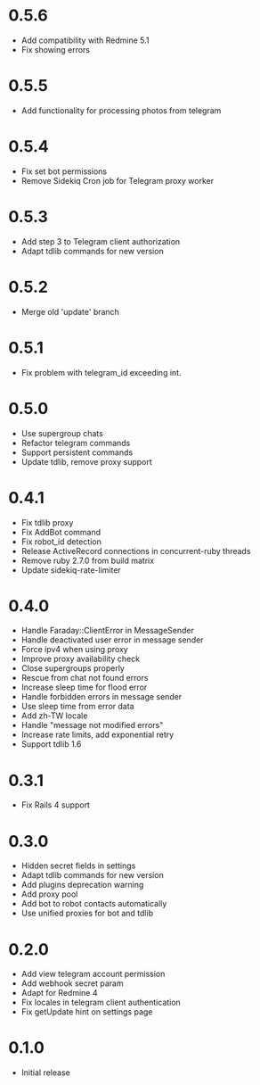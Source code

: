 # 0.5.6

* Add compatibility with Redmine 5.1
* Fix showing errors

# 0.5.5

* Add functionality for processing photos from telegram

# 0.5.4

* Fix set bot permissions
* Remove Sidekiq Cron job for Telegram proxy worker

# 0.5.3

* Add step 3 to Telegram client authorization
* Adapt tdlib commands for new version

# 0.5.2

* Merge old 'update' branch

# 0.5.1

* Fix problem with telegram_id exceeding int.

# 0.5.0

* Use supergroup chats
* Refactor telegram commands
* Support persistent commands
* Update tdlib, remove proxy support

# 0.4.1

* Fix tdlib proxy
* Fix AddBot command
* Fix robot_id detection
* Release ActiveRecord connections in concurrent-ruby threads
* Remove ruby 2.7.0 from build matrix
* Update sidekiq-rate-limiter

# 0.4.0

* Handle Faraday::ClientError in MessageSender
* Handle deactivated user error in message sender
* Force ipv4 when using proxy
* Improve proxy availability check
* Close supergroups properly
* Rescue from chat not found errors
* Increase sleep time for flood error
* Handle forbidden errors in message sender
* Use sleep time from error data
* Add zh-TW locale
* Handle "message not modified errors"
* Increase rate limits, add exponential retry
* Support tdlib 1.6

# 0.3.1

* Fix Rails 4 support

# 0.3.0

* Hidden secret fields in settings
* Adapt tdlib commands for new version
* Add plugins deprecation warning
* Add proxy pool
* Add bot to robot contacts automatically
* Use unified proxies for bot and tdlib

# 0.2.0

* Add view telegram account permission
* Add webhook secret param
* Adapt for Redmine 4
* Fix locales in telegram client authentication
* Fix getUpdate hint on settings page

# 0.1.0

* Initial release
